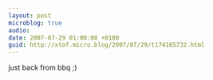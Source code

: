 ```yaml
---
layout: post
microblog: true
audio: 
date: 2007-07-29 01:00:00 +0100
guid: http://xtof.micro.blog/2007/07/29/t174165732.html
---
```

just back from bbq ;)
